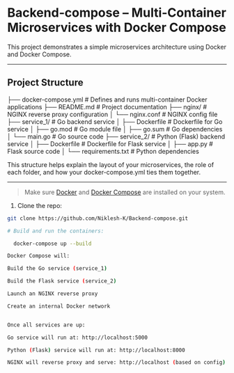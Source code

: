 #  Backend-compose – Multi-Container Microservices with Docker Compose

This project demonstrates a simple microservices architecture using Docker and Docker Compose.

---

## Project Structure

├── docker-compose.yml # Defines and runs multi-container Docker applications
├── README.md # Project documentation
├── nginx/ # NGINX reverse proxy configuration
│ └── nginx.conf # NGINX config file
├── service_1/ # Go backend service
│ ├── Dockerfile # Dockerfile for Go service
│ ├── go.mod # Go module file
│ ├── go.sum # Go dependencies
│ └── main.go # Go source code
├── service_2/ # Python (Flask) backend service
│ ├── Dockerfile # Dockerfile for Flask service
│ ├── app.py # Flask source code
│ └── requirements.txt # Python dependencies


This structure helps explain the layout of your microservices, the role of each folder, and how your docker-compose.yml ties them together.

---

> Make sure [Docker](https://docs.docker.com/get-docker/) and [Docker Compose](https://docs.docker.com/compose/install/) are installed on your system.

1. Clone the repo:

```bash
git clone https://github.com/Niklesh-K/Backend-compose.git

# Build and run the containers:

  docker-compose up --build

Docker Compose will:

Build the Go service (service_1)

Build the Flask service (service_2)

Launch an NGINX reverse proxy

Create an internal Docker network


Once all services are up:

Go service will run at: http://localhost:5000

Python (Flask) service will run at: http://localhost:8000

NGINX will reverse proxy and serve: http://localhost (based on config)
